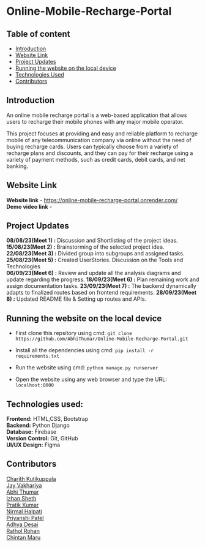 # Online-Mobile-Recharge-Portal

## Table of content

* [Introduction](https://github.com/AbhiThumar/Online-Mobile-Recharge-Portal#introduction)
* [Website Link](https://github.com/AbhiThumar/Online-Mobile-Recharge-Portal#Website-link)
* [Project Updates](https://github.com/AbhiThumar/Online-Mobile-Recharge-Portal#project-updates)
* [Running the website on the local device](https://github.com/AbhiThumar/Online-Mobile-Recharge-Portal#Running-the-website-on-the-local-device)
* [Technologies Used](https://github.com/AbhiThumar/Online-Mobile-Recharge-Portal#Technologies-used)
* [Contributors](https://github.com/AbhiThumar/Online-Mobile-Recharge-Portal#contributors)
  
## Introduction

An online mobile recharge portal is a web-based application that allows users to recharge their mobile phones with any major mobile operator.

This project focuses at providing and easy and reliable platform to recharge mobile of any telecommunication company via online without the need of buying recharge cards. Users can typically choose from a variety of recharge plans and discounts, and they can pay for their recharge using a variety of payment methods, such as credit cards, debit cards, and net banking.

## Website Link
  **Website link** -  https://online-mobile-recharge-portal.onrender.com/  
  **Demo video link** - 
  
## Project Updates

**08/08/23(Meet 1) :** Discussion and Shortlisting of the project ideas.  
**15/08/23(Meet 2) :** Brainstorming of the selected project idea.   
**22/08/23(Meet 3) :** Divided group into subgroups and assigned tasks.   
**25/08/23(Meet 5) :** Created UserStories. Discussion on the Tools and Technologies   
**06/09/23(Meet 6) :** Review and update all the analysis diagrams and update regarding the progress.
**18/09/23(Meet 6) :** Plan remaining work and assign documentation tasks.
**23/09/23(Meet 7) :** The backend dynamically adapts to finalized routes based on frontend requirements. 
**28/09/23(Meet 8) :** Updated README file & Setting up routes and APIs.


## Running the website on the local device

* First clone this repsitory using cmd: ``` git clone https://github.com/AbhiThumar/Online-Mobile-Recharge-Portal.git ```

* Install all the dependencies using cmd: ``` pip install -r requirements.txt ``` 

* Run the website using cmd: ```python manage.py runserver ```

* Open the website using any web browser and type the URL: ``` localhost:8000 ```

## Technologies used:

**Frontend:** HTML,CSS, Bootstrap  
**Backend:** Python Django  
**Database:** Firebase  
**Version Control:** Git, GitHub  
**UI/UX Design:** Figma  

## Contributors

[Charith Kutikuppala](https://github.com/itsmeck24)   
[Jay Vakhariya](https://github.com/Vakhariya)   
[Abhi Thumar](https://github.com/AbhiThumar)     
[Izhan Sheth](https://github.com/Izhan-Sheth)  
[Pratik Kumar](https://github.com/Pratik1114)  
[Nirmal Halpati](https://github.com/38nirmal)    
[Priyanshi Patel](https://github.com/Priyanshi-1301)    
[Adhya Desai](https://github.com/adhyadesai)    
[Rathol Rohan](https://github.com/202101098)     
[Chintan Maru](https://github.com/chin22maru) 


